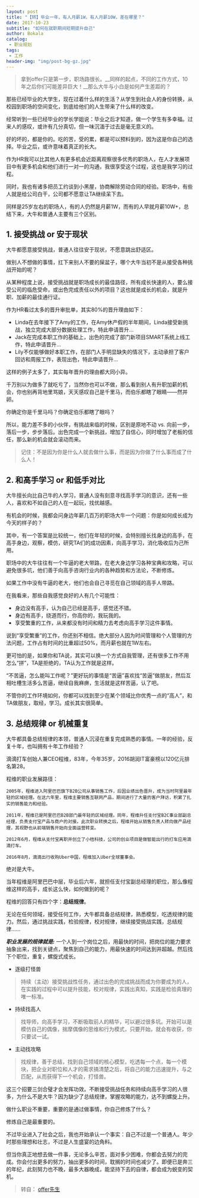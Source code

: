 ```yaml
---
layout: post
title: "【转】毕业一年，有人月薪1W，有人月薪10W，差在哪里？"
date: 2017-10-23 
subtitle: "如何在就职期间短期提升自己"
author: Bokala
catalog:
 - 职业规划
tags: 
 - 工作
header-img: "img/post-bg-gz.jpg"
---
```


> 拿到offer只是第一步，职场路很长。__同样的起点，不同的工作方式，10年之后你们可能差异巨大！__那么大牛与小白是如何产生差距的？


那些已经毕业的大学生，现在过着什么样的生活？从学生到社会人的身份转换，从校园到职场的空间变化，到底给他们的人生带来了什么样的改变。
 
经常听到一些已经毕业的学长学姐说：毕业之后才知道，做一个学生有多幸福。过来人的感叹，或许有几分真切，但一味沉湎于过去是毫无意义的。
 
好的坏的，都是你的。吃的苦，受的累，都是可以预料到的，因为这是你自己的选择。毕业之后，或许意味着真正的长大。

作为HR我可以比其他人有更多机会近距离观察很多优秀的职场人，在人才发展项目中有更多机会和他们进行一对一的沟通，我很享受这个过程，这也是我学习的过程。

同时，我也有诸多把员工约谈到小黑屋，协商解除劳动合同的经验。职场中，有些人就是给公司白干，公司都不愿意让TA继续呆下去。

同样是25岁左右的职场人，有的人仍然是月薪1W，而有的人早就月薪10W+，总结下来，大牛和普通人主要有三个区别。


## 1. __接受挑战 or 安于现状__

大牛都愿意接受挑战，普通人往往安于现状，不愿意跳出舒适区。

做别人不想做的事情，扛下来别人不要的屎盆子，哪个大牛当初不是从接受各种挑战开始的呢？

从某种程度上说，接受挑战就是职场成长的最佳路径，所有成长快速的人，要么接受公司的临危受命，或出色完成责任以外的项目？这也就是成长的机会，就是升职、加薪的最佳通行证。

作为HR看过太多的晋升审批单，其实80%的晋升理由如下：
* Linda在去年接下了Amy的工作，在Amy休产假的半年期间，Linda接受新挑战，独立完成大部分数据处理工作，特此申请晋升...
* Jack在完成本职工作的基础上，出色的完成了部门新项目SMART系统上线工作，特此申请晋升...
* Lily不仅能够做好本职工作，在部门人手明显缺失的情况下，主动承担了客户回访和周报工作，表现出色，特此申请晋升...

这样的例子太多了，其实每年晋升的理由都大同小异。

千万别以为做多了就吃亏了，当然你也可以不做，那么看到别人有升职加薪的机会，你也别再背地里骂娘，天天感叹自己是千里马，而伯乐都瞎了眼睛——然并卵。

你确定你是千里马吗？你确定伯乐都瞎了眼吗？

所以，能力差不多的小伙伴，有挑战来临的时候，区别是原地不动 vs. 向前一步，落后一步，步步落后。出色完成一个新挑战，增加了自信心，同时增加了老板的信任，那么新的机会就会滚动而来。

> 记住：不是因为你是什么人就去做什么事，而是因为你做了什么事而成了什么人！

## 2. __和高手学习 or 和低手对比__

大牛擅长向比自己牛的人学习，普通人没有刻意寻找高手学习的意识，还有一些人，喜欢和不如自己的人在一起玩，找优越感。

有机会的时候，我都会问身边年薪几百万的职场大牛一个问题：你是如何成长成为今天的样子的？

其中，有一个答案是比较统一，他们在年轻的时候，会特别擅长找身边的高手，在高手身边，观察，模仿，研究TA们的成功因素，向高手学习，消化吸收后为己所用。

职场中的大牛往往有一个牛逼的老大带路，在老大身边学习各种宝典和攻略，可以避免很多坑，他们善于向高手咨询行业内的各种趋势和方法论，不断修炼。

如果工作中没有牛逼的老大，他们也会自己寻觅在自己领域的高手人带路。

在我看来，那些自我感觉良好的人有几个可能性：
* 身边没有高手，认为自己已经是高手，感觉还不错。
* 身边有高手，绕道而行，你高你的，我玩我的。
* 享受繁重的工作，从来都没有时间和精力去考虑向高手学习这件事情。

说到“享受繁重”的工作，你还别不相信。绝大部分人因为时间管理和个人管理的方法问题，工作占有时间的比重超过50%，而月薪也就在1W左右。

更可怕的是，如果你和TA说，其实可以换一个方式自我管理，还有很多工作不用怎么“拼”，TA是拒绝的，TA认为工作就是这样。

“不苦逼，怎么能叫工作呢？”更好玩的事情是“苦逼”喜欢找“苦逼”做朋友，然后互相吐槽生活多么苦逼，继续自我麻痹，生活就是这样苦逼，认了吧。

不管你的工作环境如何，你都可以找到至少在某个领域比你优秀一点的“高人”，和TA做朋友，取经，学习。成长其实很简单。

## 3. __总结规律 or 机械重复__

大牛都具备总结规律的本领，普通人沉浸在重复完成熟悉的事情。一年的经验，反复十年，也叫拥有十年工作经验？

滴滴打车创始人兼CEO程维，83年，今年35岁，2016胡润IT富豪榜以120亿元排名第28。

程维的职业发展路径：
```
2005年，程维进入阿里巴巴旗下B2B公司从事销售工作，后因业绩出色晋升，成为当时阿里最年轻的区域经理。在这六年里，程维主要销售互联网产品，期间进行了大量的客户拜访，积累了扎实的销售能力和经验。

2011年，程维已是阿里巴巴B2B部门最年轻的区域经理。同年，程维升任支付宝B2C事业部副总经理，负责支付宝产品与商户的对接。此次职业转换之后，程维开始从销售负责人转向做产品经理，其视野也从前端销售开始向全面运营转变。

2012年6月，程维从支付宝离职并创立了小桔科技，公司的创业项目是做智能出行的打车应用滴滴打车。 

2016年8月，滴滴出行收购Uber中国，程维加入Uber全球董事会。
```

绝对是大牛。

当年程维是阿里巴巴中层，毕业后六年，就担任支付宝副总经理的职位，那么像程维这样的高手，成长这么快，如何做到的呢？

程维的回答只有四个字：__总结规律__。

无论在任何领域，接受任何工作，大牛都具备总结规律，熟悉模型，吃透规律的能力。然后，通过挑战实践，检验规律，校对规律，继续接受挑战实践，总结规律......

___职业发展的规律就是:___ 一个人到一个岗位之后，用最快的时间，把岗位的能力要求抽象出来，找到关键点，聚焦到自己的能力，用最快速的时间达到并超越。然后找下个职位，重复，螺旋式成长。

* 逐级打怪兽
> 持续（主动）接受挑战性任务，通过出色的完成挑战而成为你要成为的人，在实践的过程中可以提升技能，校对规律，实践出真知，实践是检验真理的唯一标准。

* 持续找高人
> 找导师，向高手学习，不断吸取前人的精华，可以避过很多坑。开始可以是模仿自己的偶像，揣摩偶像的思维和行为模式，只要开始，就会有收获，你只要试一试。

* 主动找攻略
> 找规律，善于总结，找到自己领域的核心模型，吃透每一个点，每一个模块，把企业对职位和人才的需求搞清楚之后，将自己的能力迅速提升，与之匹配，从而获得下一个机会，打怪兽。

这三个招要三剑合璧才会发挥功效。不断接受挑战任务和持续向高手学习的人很多，为什么不是大牛？因为缺少了总结规律，掌握攻略的能力，达不到螺旋上升。

做什么职业不重要，重要的是通过做事情，你自己修炼了什么？

修炼自己是最重要的。

不过毕业进入了社会之后，我也开始承认一个事实：自己不过是一个普通人。年少时那些理想和壮志，不过是人生盛宴的边角料。
 
但当你真正地想去做一件事，无论多么辛苦，面对多少困难，你都会去努力的完成。你会付出更多的努力，抽出更多的时间，耽搁的时间也减少了。即便已是奔三的年纪，此刻努力也不晚，最多大器晚成，能坚持下去的自律，都会成为蜕变的契机。

> 转自： [offer先生](https://mp.weixin.qq.com/s?__biz=MzI4MDAzMzc4MA==&mid=2652478734&idx=1&sn=caac2a1c7e325e7a0a80a9a5353fbf8f&chksm=f0539d95c724148300083f86062345fbab8fc6f0cc9e8ed08e1d1322edacf33f893d147be32a&scene=0#rd)